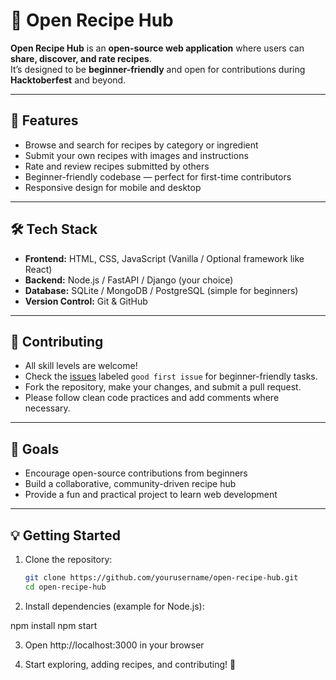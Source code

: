 # 🍲 Open Recipe Hub

**Open Recipe Hub** is an **open-source web application** where users can **share, discover, and rate recipes**.  
It’s designed to be **beginner-friendly** and open for contributions during **Hacktoberfest** and beyond.  

---

## 🌟 Features

- Browse and search for recipes by category or ingredient
- Submit your own recipes with images and instructions
- Rate and review recipes submitted by others
- Beginner-friendly codebase — perfect for first-time contributors
- Responsive design for mobile and desktop

---

## 🛠 Tech Stack

- **Frontend:** HTML, CSS, JavaScript (Vanilla / Optional framework like React)
- **Backend:** Node.js / FastAPI / Django (your choice)
- **Database:** SQLite / MongoDB / PostgreSQL (simple for beginners)
- **Version Control:** Git & GitHub

---

## 🤝 Contributing

- All skill levels are welcome!  
- Check the [issues](#) labeled `good first issue` for beginner-friendly tasks.  
- Fork the repository, make your changes, and submit a pull request.  
- Please follow clean code practices and add comments where necessary.

---

## 📌 Goals

- Encourage open-source contributions from beginners  
- Build a collaborative, community-driven recipe hub  
- Provide a fun and practical project to learn web development

---

## 💡 Getting Started

1. Clone the repository:
   ```bash
   git clone https://github.com/yourusername/open-recipe-hub.git
   cd open-recipe-hub

2. Install dependencies (example for Node.js):

npm install
npm start


3. Open http://localhost:3000 in your browser


4. Start exploring, adding recipes, and contributing! 🚀
